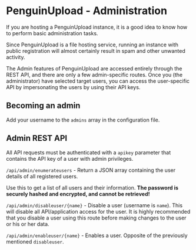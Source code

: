 
# PenguinUpload - Administration

If you are hosting a PenguinUpload instance, it is a good idea
to know how to perform basic administration tasks.

Since PenguinUpload is a file hosting service, running an instance
with public registration will almost certainly result in spam
and other unwanted activity.

The Admin features of PenguinUpload are accessed entirely through the
REST API, and there are only a few admin-specific routes. Once you (the administrator)
have selected target users, you can access the user-specific API by
impersonating the users by using their API keys.

## Becoming an admin

Add your username to the `admins` array in the configuration file.

## Admin REST API

All API requests must be authenticated with a `apikey` parameter that
contains the API key of a user with admin privileges.

`/api/admin/enumerateusers` - Return a JSON array containing the user
details of all registered users.

Use this to get a list of all users and their information.
**The password is securely hashed and encrypted, and cannot be retrieved!**

`/api/admin/disableuser/{name}` - Disable a user (username is `name`). This
will disable all API/application access for the user. It is highly recommended
that you disable a user using this route before making changes to the user or
his or her data.

`/api/admin/enableuser/{name}` - Enables a user. Opposite of the previously
mentioned `disableuser`.